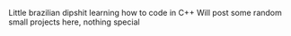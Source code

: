 Little brazilian dipshit learning how to code in C++
Will post some random small projects here, nothing special
